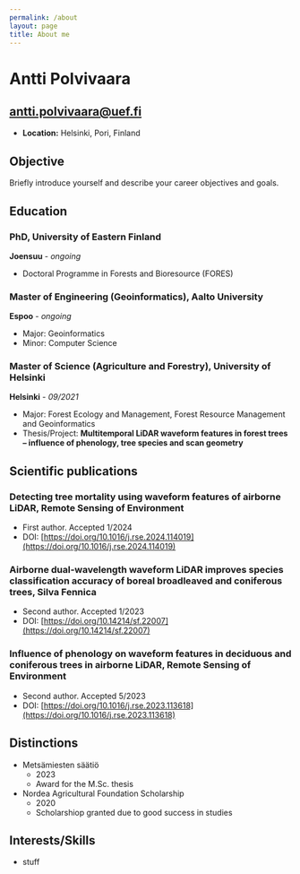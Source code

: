 ```yaml
---
permalink: /about
layout: page
title: About me
---
```


# Antti Polvivaara
## antti.polvivaara@uef.fi

- **Location:** Helsinki, Pori, Finland

## Objective

Briefly introduce yourself and describe your career objectives and goals.


## Education

### PhD, University of Eastern Finland
**Joensuu** - *ongoing*

- Doctoral Programme in Forests and Bioresource (FORES)

### Master of Engineering (Geoinformatics), Aalto University
**Espoo** - *ongoing*

- Major: Geoinformatics
- Minor: Computer Science

### Master of Science (Agriculture and Forestry), University of Helsinki
**Helsinki** - *09/2021*

- Major: Forest Ecology and Management, Forest Resource Management and Geoinformatics
- Thesis/Project: **Multitemporal LiDAR waveform features in forest trees – influence of phenology, tree species and scan geometry**


## Scientific publications

### Detecting tree mortality using waveform features of airborne LiDAR, Remote Sensing of Environment
- First author. Accepted 1/2024
- DOI: [https://doi.org/10.1016/j.rse.2024.114019](https://doi.org/10.1016/j.rse.2024.114019)

### Airborne dual-wavelength waveform LiDAR improves species classification accuracy of boreal broadleaved and coniferous trees, Silva Fennica
- Second author. Accepted 1/2023
- DOI: [https://doi.org/10.14214/sf.22007](https://doi.org/10.14214/sf.22007)

### Influence of phenology on waveform features in deciduous and coniferous trees in airborne LiDAR, Remote Sensing of Environment
- Second author. Accepted 5/2023
- DOI: [https://doi.org/10.1016/j.rse.2023.113618](https://doi.org/10.1016/j.rse.2023.113618)


## Distinctions

- Metsämiesten säätiö
    - 2023
    - Award for the M.Sc. thesis
- Nordea Agricultural Foundation Scholarship
    - 2020
    - Scholarshiop granted due to good success in studies


## Interests/Skills

- stuff
